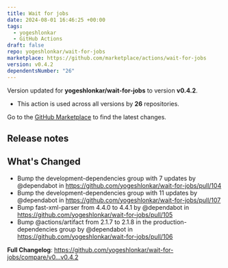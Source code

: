```yaml
---
title: Wait for jobs
date: 2024-08-01 16:46:25 +00:00
tags:
  - yogeshlonkar
  - GitHub Actions
draft: false
repo: yogeshlonkar/wait-for-jobs
marketplace: https://github.com/marketplace/actions/wait-for-jobs
version: v0.4.2
dependentsNumber: "26"
---
```



Version updated for **yogeshlonkar/wait-for-jobs** to version **v0.4.2**.
- This action is used across all versions by **26** repositories.

Go to the [GitHub Marketplace](https://github.com/marketplace/actions/wait-for-jobs) to find the latest changes.

## Release notes

## What's Changed
* Bump the development-dependencies group with 7 updates by @dependabot in https://github.com/yogeshlonkar/wait-for-jobs/pull/104
* Bump the development-dependencies group with 11 updates by @dependabot in https://github.com/yogeshlonkar/wait-for-jobs/pull/107
* Bump fast-xml-parser from 4.4.0 to 4.4.1 by @dependabot in https://github.com/yogeshlonkar/wait-for-jobs/pull/105
* Bump @actions/artifact from 2.1.7 to 2.1.8 in the production-dependencies group by @dependabot in https://github.com/yogeshlonkar/wait-for-jobs/pull/106


**Full Changelog**: https://github.com/yogeshlonkar/wait-for-jobs/compare/v0...v0.4.2
